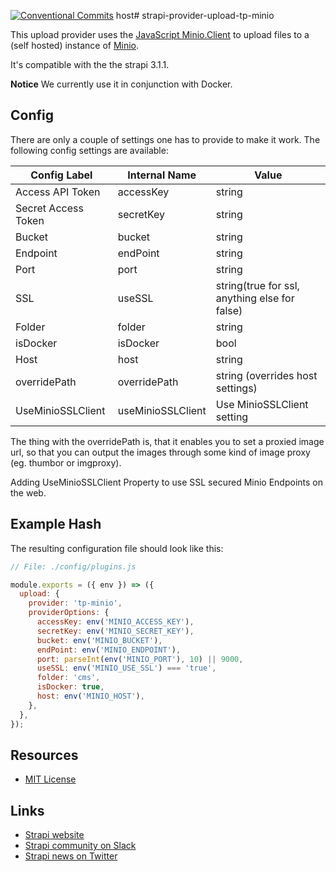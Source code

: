 [![Conventional Commits](https://img.shields.io/badge/Conventional%20Commits-1.0.0-yellow.svg)](https://conventionalcommits.org)
host# strapi-provider-upload-tp-minio

This upload provider uses the [JavaScript Minio.Client](https://docs.min.io/docs/javascript-client-api-reference.html) to upload files to a (self hosted) instance of [Minio](https://min.io/).

It's compatible with the the strapi 3.1.1.

**Notice**
We currently use it in conjunction with Docker.

## Config

There are only a couple of settings one has to provide to make it work.
The following config settings are available:

| Config Label        | Internal Name     | Value                                         |
| ------------------- | -------------     | --------------------------------------------- |
| Access API Token    | accessKey         | string                                        |
| Secret Access Token | secretKey         | string                                        |
| Bucket              | bucket            | string                                        |
| Endpoint            | endPoint          | string                                        |
| Port                | port              | string                                        |
| SSL                 | useSSL            | string(true for ssl, anything else for false) |
| Folder              | folder            | string                                        |
| isDocker            | isDocker          | bool                                          |
| Host                | host              | string                                        |
| overridePath        | overridePath      | string (overrides host settings)              |
| UseMinioSSLClient   | useMinioSSLClient | Use MinioSSLClient setting                    |

The thing with the overridePath is, that it enables you to set a proxied image url, so that you can output the images through some kind of image proxy (eg. thumbor or imgproxy).

Adding UseMinioSSLClient Property to use SSL secured Minio Endpoints on the web.

## Example Hash

The resulting configuration file should look like this:

```javascript
// File: ./config/plugins.js

module.exports = ({ env }) => ({
  upload: {
    provider: 'tp-minio',
    providerOptions: {
      accessKey: env('MINIO_ACCESS_KEY'),
      secretKey: env('MINIO_SECRET_KEY'),
      bucket: env('MINIO_BUCKET'),
      endPoint: env('MINIO_ENDPOINT'),
      port: parseInt(env('MINIO_PORT'), 10) || 9000,
      useSSL: env('MINIO_USE_SSL') === 'true',
      folder: 'cms',
      isDocker: true,
      host: env('MINIO_HOST'),
    },
  },
});
```

## Resources

- [MIT License](LICENSE.md)

## Links

- [Strapi website](http://strapi.io/)
- [Strapi community on Slack](http://slack.strapi.io)
- [Strapi news on Twitter](https://twitter.com/strapijs)
